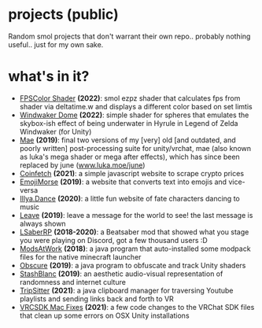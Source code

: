 # projects (public)
Random smol projects that don't warrant their own repo.. probably nothing useful.. just for my own sake.

# what's in it?
- [FPSColor Shader](https://github.com/lukasong/projects_public/tree/main/fpscolor_shader) **(2022)**: smol ezpz shader that calculates fps from shader via deltatime.w and displays a different color based on set limtis
- [Windwaker Dome](https://github.com/lukasong/projects_public/tree/main/windwaker_dome) **(2022)**: simple shader for spheres that emulates the skybox-ish effect of being underwater in Hyrule in Legend of Zelda Windwaker (for Unity)
- [Mae](https://github.com/lukasong/projects_public/tree/main/mae) **(2019)**: final two versions of my [very] old [and outdated, and poorly written] post-processing suite for unity/vrchat, mae (also known as luka's mega shader or mega after effects), which has since been replaced by june (www.luka.moe/june)
- [Coinfetch](https://github.com/lukasong/projects_public/tree/main/coinfetch/coinfetch-main) **(2021)**: a simple javascript website to scrape crypto prices
- [EmojiMorse](https://github.com/lukasong/projects_public/tree/main/emoji-morse/emojimorse-master) **(2019)**: a website that converts text into emojis and vice-versa
- [Illya.Dance](https://github.com/lukasong/projects_public/tree/main/illya-dance/illya.dance-main) **(2020)**: a little fun website of fate characters dancing to music
- [Leave](https://github.com/lukasong/projects_public/tree/main/leave/leave-master) **(2019)**: leave a message for the world to see! the last message is always shown 
- [LSaberRP](https://github.com/lukasong/projects_public/tree/main/lsaberrp/lsaberrp-master) **(2018-2020)**: a Beatsaber mod that showed what you stage you were playing on Discord, got a few thousand users :D
- [ModsAtWork](https://github.com/lukasong/projects_public/tree/main/modsatwork/modsatwork-master) **(2018)**: a java program that auto-installed some modpack files for the native minecraft launcher
- [Obscure](https://github.com/lukasong/projects_public/tree/main/obscure/obscure-master) **(2019)**: a java program to obfuscate and track Unity shaders
- [StashBlanc](https://github.com/lukasong/projects_public/tree/main/stashblanc/stashblanc-master) **(2019)**: an aesthetic audio-visual representation of randomness and internet culture
- [TripSitter](https://github.com/lukasong/projects_public/tree/main/tripsitter/tripsitter-main) **(2021)**: a java clipboard manager for traversing Youtube playlists and sending links back and forth to VR
- [VRCSDK Mac Fixes](https://github.com/lukasong/projects_public/tree/main/vrcsdk-mac-fixes/VRCSDK-MacFixes-main) **(2021)**: a few code changes to the VRChat SDK files that clean up some errors on OSX Unity installations
